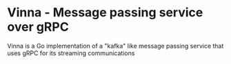 # Vinna - Message passing service over gRPC
Vinna is a Go implementation of a "kafka" like message passing service that uses gRPC for its streaming communications
